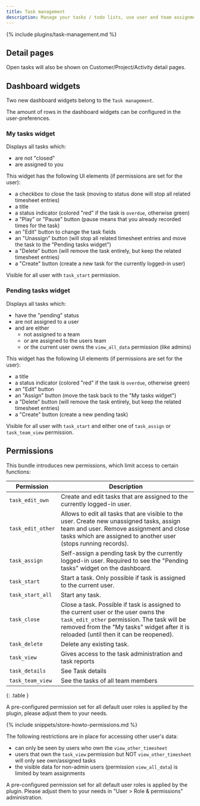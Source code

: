 ```yaml
---
title: Task management
description: Manage your tasks / todo lists, use user and team assignments and track times for them
---
```


{% include plugins/task-management.md %}  

## Detail pages

Open tasks will also be shown on Customer/Project/Activity detail pages.

## Dashboard widgets

Two new dashboard widgets belong to the `Task management`.

The amount of rows in the dashboard widgets can be configured in the user-preferences.

### My tasks widget

Displays all tasks which:
- are not "closed"
- are assigned to you

This widget has the following UI elements (if permissions are set for the user):
- a checkbox to close the task (moving to status done will stop all related timesheet entries)
- a title
- a status indicator (colored "red" if the task is `overdue`, otherwise green)
- a "Play" or "Pause" button (pause means that you already recorded times for the task)
- an "Edit" button to change the task fields
- an "Unassign" button (will stop all related timesheet entries and move the task to the "Pending tasks widget")
- a "Delete" button (will remove the task entirely, but keep the related timesheet entries)
- a "Create" button (create a new task for the currently logged-in user)

Visible for all user with `task_start` permission.

### Pending tasks widget

Displays all tasks which:
- have the "pending" status
- are not assigned to a user
- and are either
    - not assigned to a team
    - or are assigned to the users team
    - or the current user owns the `view_all_data` permission (like admins)

This widget has the following UI elements (if permissions are set for the user):
- a title
- a status indicator (colored "red" if the task is `overdue`, otherwise green)
- an "Edit" button
- an "Assign" button (move the task back to the "My tasks widget")
- a "Delete" button (will remove the task entirely, but keep the related timesheet entries)
- a "Create" button (create a new pending task)

Visible for all user with `task_start` and either one of `task_assign` or `task_team_view` permission.

## Permissions

This bundle introduces new permissions, which limit access to certain functions:

| Permission        | Description                                                                                                                                                                                                                 |
|-------------------|-----------------------------------------------------------------------------------------------------------------------------------------------------------------------------------------------------------------------------|
| `task_edit_own`   | Create and edit tasks that are assigned to the currently logged-in user.                                                                                                                                                    |
| `task_edit_other` | Allows to edit all tasks that are visible to the user. Create new unassigned tasks, assign team and user. Remove assignment and close tasks which are assigned to another user (stops running records).                     |
| `task_assign`     | Self-assign a pending task by the currently logged-in user. Required to see the "Pending tasks" widget on the dashboard.                                                                                                    |
| `task_start`      | Start a task. Only possible if task is assigned to the current user.                                                                                                                                                        | 
| `task_start_all`  | Start any task.                                                                                                                                                                                                             |                                                                                                                                                                                                             
| `task_close`      | Close a task. Possible if task is assigned to the current user or the user owns the `task_edit_other` permission. The task will be removed from the "My tasks" widget after it is reloaded (until then it can be reopened). |
| `task_delete`     | Delete any existing task.                                                                                                                                                                                                   |
| `task_view`       | Gives access to the task administration and task reports                                                                                                                                                                    |
| `task_details`    | See Task details                                                                                                                                                                                                            |
| `task_team_view`  | See the tasks of all team members                                                                                                                                                                                           |
{: .table }

A pre-configured permission set for all default user roles is applied by the plugin, please adjust them to your needs.

{% include snippets/store-howto-permissions.md %}

The following restrictions are in place for accessing other user's data:
- can only be seen by users who own the `view_other_timesheet`
- users that own the `task_view` permission but NOT `view_other_timesheet` will only see own/assigned tasks
- the visible data for non-admin users (permission `view_all_data`) is limited by team assignments

A pre-configured permission set for all default user roles is applied by the plugin.
Please adjust them to your needs in "User > Role & permissions" administration.
